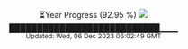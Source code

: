 <p align="center">
⏳Year Progress (92.95 %) <img src="https://file5s.ratemyserver.net/mobs/1062.gif"><br>
███████████████████████████▁▁▁ <br>
<sub>Updated: Wed, 06 Dec 2023 06:02:49 GMT</sub>
</p>

